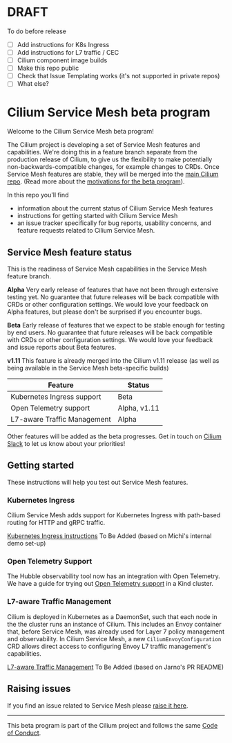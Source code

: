 # DRAFT

To do before release 

- [ ] Add instructions for K8s Ingress
- [ ] Add instructions for L7 traffic / CEC
- [ ] Cilium component image builds
- [ ] Make this repo public 
- [ ] Check that Issue Templating works (it's not supported in private repos) 
- [ ] What else? 

# Cilium Service Mesh beta program

Welcome to the Cilium Service Mesh beta program! 

The Cilium project is developing a set of Service Mesh features and capabilities. We're doing this in a feature branch separate from the production release of Cilium, to give us the flexibility to make potentially non-backwards-compatible changes, for example changes to CRDs. Once Service Mesh features are stable, they will be merged into the [main Cilium repo](https://github.com/cilium/cilium). (Read more about the [motivations for the beta program](https://cilium.io/blog/2021/12/01/cilium-service-mesh-beta)). 

In this repo you'll find 
* information about the current status of Cilium Service Mesh features
* instructions for getting started with Cilium Service Mesh
* an issue tracker specifically for bug reports, usability concerns, and feature requests related to Cilium Service Mesh. 

## Service Mesh feature status 

This is the readiness of Service Mesh capabilities in the Service Mesh feature branch.

**Alpha** Very early release of features that have not been through extensive testing yet. No guarantee that future releases will be back compatible with CRDs or other configuration settings. We would love your feedback on Alpha features, but please don't be surprised if you encounter bugs.

**Beta** Early release of features that we expect to be stable enough for testing by end users. No guarantee that future releases will be back compatible with CRDs or other configuration settings. We would love your feedback and issue reports about Beta features. 

**v1.11** This feature is already merged into the Cilium v1.11 release (as well as being available in the Service Mesh beta-specific builds)

| Feature | Status | 
|---------|--------|
| Kubernetes Ingress support | Beta |
| Open Telemetry support | Alpha, v1.11 |
| L7-aware Traffic Management | Alpha | 

Other features will be added as the beta progresses. Get in touch on [Cilium Slack](http://slack.cilium.io) to let us know about your priorities! 

## Getting started

These instructions will help you test out Service Mesh features. 

### Kubernetes Ingress

Cilium Service Mesh adds support for Kubernetes Ingress with path-based routing for HTTP and gRPC traffic. 

[Kubernetes Ingress instructions]() To Be Added (based on Michi's internal demo set-up) 

### Open Telemetry Support 

The Hubble observability tool now has an integration with Open Telemetry.  We have a guide for trying out [Open Telemetry support](https://github.com/cilium/hubble-otel/blob/main/USER_GUIDE_KIND.md) in a Kind cluster. 

### L7-aware Traffic Management

Cilium is deployed in Kubernetes as a DaemonSet, such that each node in the the cluster runs an instance of Cilium. This includes an Envoy container that, before Service Mesh, was already used for Layer 7 policy management and observability. In Cilium Service Mesh, a new `CiliumEnvoyConfiguration` CRD allows direct access to configuring Envoy L7 traffic management's capabilities. 

[L7-aware Traffic Management]() To Be Added (based on Jarno's PR README) 

## Raising issues

If you find an issue related to Service Mesh please [raise it here](https://github.com/cilium/cilium-service-mesh-beta/issues). 

---

This beta program is part of the Cilium project and follows the same [Code of Conduct](https://github.com/cilium/cilium/blob/master/CODE_OF_CONDUCT.md). 
